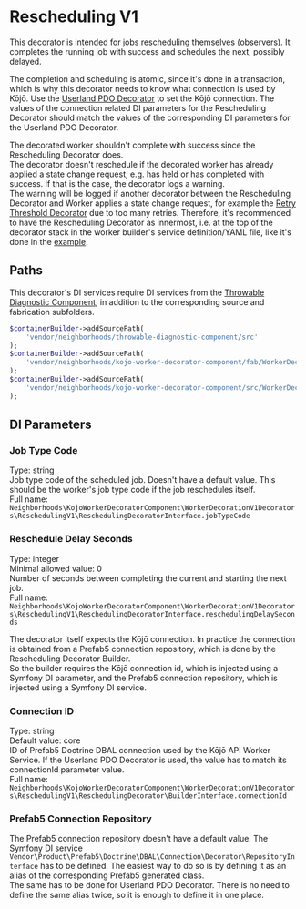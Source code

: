 # Rescheduling V1
This decorator is intended for jobs rescheduling themselves (observers). It completes the running job with success and schedules the next, possibly delayed.

The completion and scheduling is atomic, since it's done in a transaction, which is why this decorator needs to know what connection is used by Kōjō. Use the [Userland PDO Decorator](../UserlandPdoV1/README.md) to set the Kōjō connection. The values of the connection related DI parameters for the Rescheduling Decorator should match the values of the corresponding DI parameters for the Userland PDO Decorator.

The decorated worker shouldn't complete with success since the Rescheduling Decorator does.  
The decorator doesn't reschedule if the decorated worker has already applied a state change request, e.g. has held or has completed with success. If that is the case, the decorator logs a warning.  
The warning will be logged if another decorator between the Rescheduling Decorator and Worker applies a state change request, for example the [Retry Threshold Decorator](../RetryThresholdV1/README.md) due to too many retries. Therefore, it's recommended to have the Rescheduling Decorator as innermost, i.e. at the top of the decorator stack in the worker builder's service definition/YAML file, like it's done in the [example](https://github.com/neighborhoods/KojoWorkerDecoratorComponentFitness/blob/main/src/ReschedulingDecorator/Worker/Builder.service.yml#L9).

## Paths
This decorator's DI services require DI services from the [Throwable Diagnostic Component](https://github.com/neighborhoods/ThrowableDiagnosticComponent), in addition to the corresponding source and fabrication subfolders.
``` php
$containerBuilder->addSourcePath(
    'vendor/neighborhoods/throwable-diagnostic-component/src'
);
$containerBuilder->addSourcePath(
    'vendor/neighborhoods/kojo-worker-decorator-component/fab/WorkerDecorationV1Decorators/ReschedulingV1'
);
$containerBuilder->addSourcePath(
    'vendor/neighborhoods/kojo-worker-decorator-component/src/WorkerDecorationV1Decorators/ReschedulingV1'
);
```

## DI Parameters

### Job Type Code
Type: string  
Job type code of the scheduled job. Doesn't have a default value. This should be the worker's job type code if the job reschedules itself.  
Full name: `Neighborhoods\KojoWorkerDecoratorComponent\WorkerDecorationV1Decorators\ReschedulingV1\ReschedulingDecoratorInterface.jobTypeCode`

### Reschedule Delay Seconds
Type: integer  
Minimal allowed value: 0  
Number of seconds between completing the current and starting the next job.  
Full name: `Neighborhoods\KojoWorkerDecoratorComponent\WorkerDecorationV1Decorators\ReschedulingV1\ReschedulingDecoratorInterface.reschedulingDelaySeconds`

The decorator itself expects the Kōjō connection. In practice the connection is obtained from a Prefab5 connection repository, which is done by the Rescheduling Decorator Builder.  
So the builder requires the Kōjō connection id, which is injected using a Symfony DI parameter, and the Prefab5 connection repository, which is injected using a Symfony DI service.
### Connection ID
Type: string  
Default value: core  
ID of Prefab5 Doctrine DBAL connection used by the Kōjō API Worker Service. If the Userland PDO Decorator is used, the value has to match its connectionId parameter value.  
Full name: `Neighborhoods\KojoWorkerDecoratorComponent\WorkerDecorationV1Decorators\ReschedulingV1\ReschedulingDecorator\BuilderInterface.connectionId`

### Prefab5 Connection Repository
The Prefab5 connection repository doesn't have a default value. The Symfony DI service `Vendor\Product\Prefab5\Doctrine\DBAL\Connection\Decorator\RepositoryInterface` has to be defined. The easiest way to do so is by defining it as an alias of the corresponding Prefab5 generated class.  
The same has to be done for Userland PDO Decorator. There is no need to define the same alias twice, so it is enough to define it in one place.
